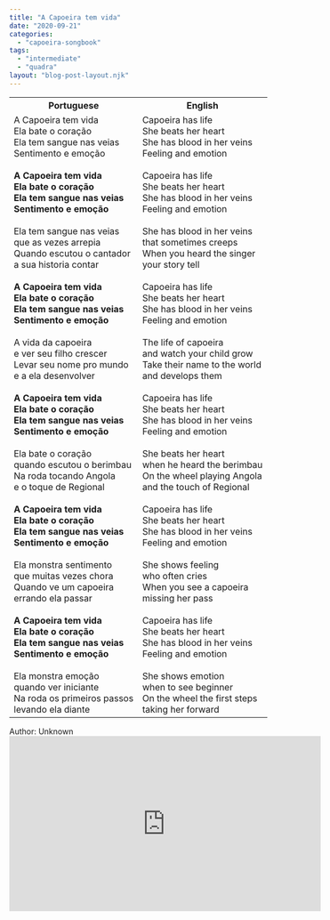 ```yaml
---
title: "A Capoeira tem vida"
date: "2020-09-21"
categories: 
  - "capoeira-songbook"
tags: 
  - "intermediate"
  - "quadra"
layout: "blog-post-layout.njk"
---
```


<table class="capoeira-table">
    <tr class="header-row">
        <th>Portuguese</th>
        <th>English</th>
    </tr>
    <tr>
        <td>A Capoeira tem vida<br>Ela bate o coração<br>Ela tem sangue nas veias<br>Sentimento e emoção<br><br><strong>A Capoeira tem vida<br>Ela bate o coração<br>Ela tem sangue nas veias<br>Sentimento e emoção</strong><br><br>Ela tem sangue nas veias<br>que as vezes arrepia<br>Quando escutou o cantador<br>a sua historia contar<br><br><strong>A Capoeira tem vida<br>Ela bate o coração<br>Ela tem sangue nas veias<br>Sentimento e emoção</strong><br><br>A vida da capoeira<br>e ver seu filho crescer<br>Levar seu nome pro mundo<br>e a ela desenvolver<br><br><strong>A Capoeira tem vida<br>Ela bate o coração<br>Ela tem sangue nas veias<br>Sentimento e emoção</strong><br><br>Ela bate o coração<br>quando escutou o berimbau<br>Na roda tocando Angola<br>e o toque de Regional<br><br><strong>A Capoeira tem vida</strong><br><strong>Ela bate o coração<br>Ela tem sangue nas veias<br>Sentimento e emoção</strong><br><br>Ela monstra sentimento<br>que muitas vezes chora<br>Quando ve um capoeira<br>errando ela passar<br><br><strong>A Capoeira tem vida<br>Ela bate o coração<br>Ela tem sangue nas veias<br>Sentimento e emoção</strong><br><br>Ela monstra emoção<br>quando ver iniciante<br>Na roda os primeiros passos<br>levando ela diante</td>
        <td>Capoeira has life<br>She beats her heart<br>She has blood in her veins<br>Feeling and emotion<br><br>Capoeira has life<br>She beats her heart<br>She has blood in her veins<br>Feeling and emotion<br><br>She has blood in her veins<br>that sometimes creeps<br>When you heard the singer<br>your story tell<br><br>Capoeira has life<br>She beats her heart<br>She has blood in her veins<br>Feeling and emotion<br><br>The life of capoeira<br>and watch your child grow<br>Take their name to the world<br>and develops them<br><br>Capoeira has life<br>She beats her heart<br>She has blood in her veins<br>Feeling and emotion<br><br>She beats her heart<br>when he heard the berimbau<br>On the wheel playing Angola<br>and the touch of Regional<br><br>Capoeira has life<br>She beats her heart<br>She has blood in her veins<br>Feeling and emotion<br><br>She shows feeling<br>who often cries<br>When you see a capoeira<br>missing her pass<br><br>Capoeira has life<br>She beats her heart<br>She has blood in her veins<br>Feeling and emotion<br><br>She shows emotion<br>when to see beginner<br>On the wheel the first steps<br>taking her forward</td>
    </tr>
</table>

<figcaption>
Author: Unknown
</figcaption>

<iframe width="560" height="315" src="https://www.youtube.com/embed/ZSLZMd7rNhs" title="YouTube video player" frameborder="0" allow="accelerometer; autoplay; clipboard-write; encrypted-media; gyroscope; picture-in-picture" allowfullscreen></iframe>